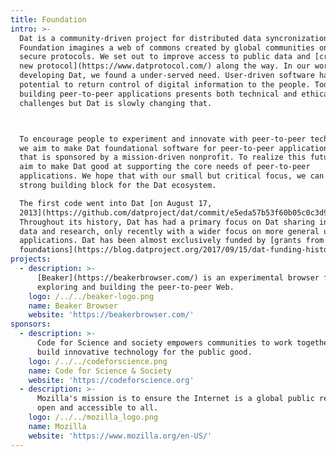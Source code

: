 ```yaml
---
title: Foundation
intro: >-
  Dat is a community-driven project for distributed data syncronization. The Dat
  Foundation imagines a web of commons created by global communities on open and
  secure protocols. We set out to improve access to public data and [created a
  new protocol](https://www.datprotocol.com/) along the way. In our work on
  developing Dat, we found a under-served need. User-driven software has
  potential to return control of digital information to the people. Today,
  building peer-to-peer applications presents both technical and ethical
  challenges but Dat is slowly changing that.



  To encourage people to experiment and innovate with peer-to-peer technology,
  we aim to make Dat foundational software for peer-to-peer applications – one
  that is sponsored by a mission-driven nonprofit. To realize this future, we
  aim to make Dat good at supporting the core needs of peer-to-peer
  applications. We hope that with our small but critical focus, we can create a
  strong building block for the Dat ecosystem.

  The first code went into Dat [on August 17,
  2013](https://github.com/datproject/dat/commit/e5eda57b53f60b05c0c3d97da90c10cd17dcbe19).
  Throughout its history, Dat has had a primary focus on Dat sharing in civic
  data and research, only recently with a wider focus on more general user-owned
  applications. Dat has been almost exclusively funded by [grants from private
  foundations](https://blog.datproject.org/2017/09/15/dat-funding-history/).
projects:
  - description: >-
      [Beaker](https://beakerbrowser.com/) is an experimental browser for
      exploring and building the peer-to-peer Web.
    logo: /../../beaker-logo.png
    name: Beaker Browser
    website: 'https://beakerbrowser.com/'
sponsors:
  - description: >-
      Code for Science and society empowers communities to work together and
      build innovative technology for the public good.
    logo: /../../codeforscience.png
    name: Code for Science & Society
    website: 'https://codeforscience.org'
  - description: >-
      Mozilla's mission is to ensure the Internet is a global public resource,
      open and accessible to all.
    logo: /../../mozilla_logo.png
    name: Mozilla
    website: 'https://www.mozilla.org/en-US/'
---
```


